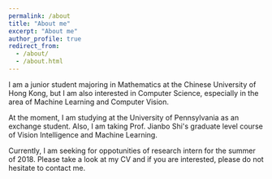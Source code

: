 ```yaml
---
permalink: /about
title: "About me"
excerpt: "About me"
author_profile: true
redirect_from: 
  - /about/
  - /about.html
---
```


I am a junior student majoring in Mathematics at the Chinese University of Hong Kong, but I am also interested in Computer Science, especially in the area of Machine Learning and Computer Vision.

At the moment, I am studying at the University of Pennsylvania as an exchange student. Also, I am taking Prof. Jianbo Shi's graduate level course of Vision Intelligence and Machine Learning.

Currently, I am seeking for oppotunities of research intern for the summer of 2018. Please take a look at my CV and if you are interested, please do not hesitate to contact me.

